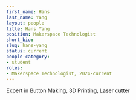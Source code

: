 ```yaml
---
first_name: Hans
last_name: Yang
layout: people
title: Hans Yang
position: Makerspace Technologist
short_bio:
slug: hans-yang
status: current
people-category:
- student
roles:
- Makerspace Technologist, 2024-current
---
```


Expert in Button Making, 3D Printing, Laser cutter 

